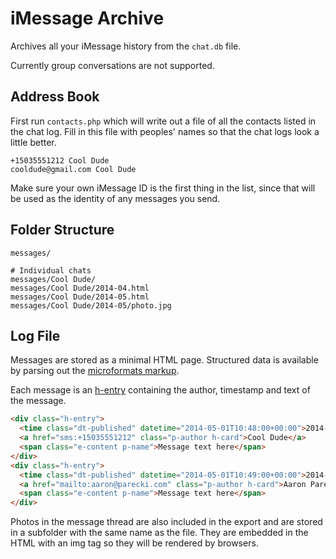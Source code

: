iMessage Archive
================

Archives all your iMessage history from the `chat.db` file.

Currently group conversations are not supported.


Address Book
------------

First run `contacts.php` which will write out a file of all the contacts listed in the chat log.
Fill in this file with peoples' names so that the chat logs look a little better.

```
+15035551212 Cool Dude
cooldude@gmail.com Cool Dude
```

Make sure your own iMessage ID is the first thing in the list, since that will be used
as the identity of any messages you send.


Folder Structure
----------------

```
messages/

# Individual chats
messages/Cool Dude/
messages/Cool Dude/2014-04.html
messages/Cool Dude/2014-05.html
messages/Cool Dude/2014-05/photo.jpg
```

Log File
--------

Messages are stored as a minimal HTML page. Structured data is available by parsing out
the [microformats markup](http://microformats.org/wiki/microformats2).

Each message is an [h-entry](http://microformats.org/wiki/h-entry) containing the author, timestamp and text of the message.

```html
<div class="h-entry">
  <time class="dt-published" datetime="2014-05-01T10:48:00+00:00">2014-05-01 10:48:00</time> 
  <a href="sms:+15035551212" class="p-author h-card">Cool Dude</a>
  <span class="e-content p-name">Message text here</span>
</div>
<div class="h-entry">
  <time class="dt-published" datetime="2014-05-01T10:49:00+00:00">2014-05-01 10:49:00</time> 
  <a href="mailto:aaron@parecki.com" class="p-author h-card">Aaron Parecki</a> 
  <span class="e-content p-name">Message text here</span>
</div>
```

Photos in the message thread are also included in the export and are stored in a subfolder with the same name as the file. They are embedded in the HTML with an img tag so they will be rendered by browsers.

